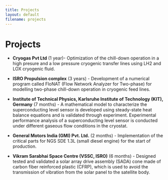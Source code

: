 ```yaml
---
title: Projects
layout: default
filename: projects
--- 
```


# Projects
* **Cryogas Pvt Ltd** (1 year)-
  Optimization of the chill-down operation in a high presure and a low pressure cryogenic transfer lines using LH2 and LOX cryogenic fluid. 

* **ISRO Propulsion complex** (3 years) -
  Development of a numerical program called FloNAT (Flow Network Analyzer for Two-phase) for modelling two-phase chill-down operation in cryogenic feed lines. 

* **Institute of Technical Physics, Karlsruhe Institute of Technology (KIT), Germany** (7 months) -
  A mathematical model to characterize the superconducting level sensor is developed using steady-state heat balance equations and is validated through experiment. Experimental performance analysis of a superconducting level sensor is conducted under different gaseous flow conditions in the cryostat.

* **General Motors India (GMI) Pvt. Ltd.** (2 months) -
  Implementation of the critical parts for NGS SDE 1.3L (small diesel engine) for the start of production.

* **Vikram Sarabhai Space Centre (VSSC, ISRO)** (6 months) -
  Designed tested and validated a solar array drive assembly (SADA) cone made of carbon fiber reinforced plastic (CFRP), which is used to avoid the transmission of vibration from the solar panel to the satellite body.
